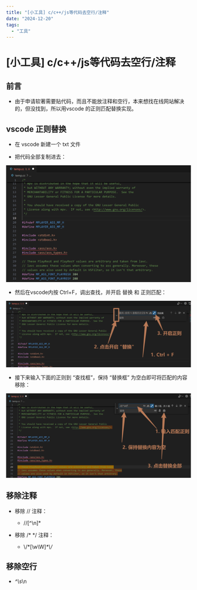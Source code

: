 ```yaml
---
title: "[小工具] c/c++/js等代码去空行/注释"
date: "2024-12-20"
tags: 
  - "工具"
---
```

# [小工具] c/c++/js等代码去空行/注释

## 前言

- 由于申请软著需要贴代码，而且不能放注释和空行，本来想找在线网站解决的，但没找到，所以用vscode 的正则匹配替换实现。

## vscode 正则替换

- 在 vscode 新建一个 txt 文件

- 把代码全部复制进去：

![](images/image-19-1024x645.png)

- 然后在vscode内按 Ctrl+F，调出查找，并开启 替换 和 正则匹配：

![](images/image-21-1024x369.png)

- 接下来输入下面的正则到 “查找框”，保持 “替换框” 为空白即可将匹配的内容移除：

![](images/image-22-1024x467.png)

## 移除注释

- 移除 // 注释：
    - //\[^\\n\]\*

- 移除 /\* \*/ 注释：
    - \\/\*\[\\w\\W\]_\*\\/_

## 移除空行

- _^\\s_\\n
